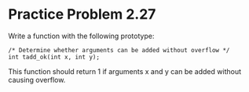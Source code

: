 Practice Problem 2.27 
=====================

Write a function with the following prototype: 

    /* Determine whether arguments can be added without overflow */ 
    int tadd_ok(int x, int y); 

This function should return 1 if arguments x and y can be added without causing overflow. 

